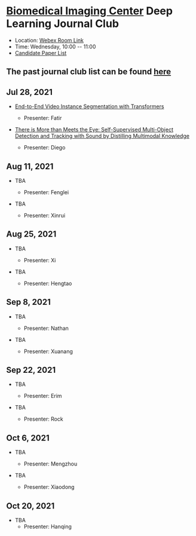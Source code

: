 
# [Biomedical Imaging Center](http://biotech.rpi.edu/centers/bic) Deep Learning Journal Club

* Location: [Webex Room Link](https://rensselaer.webex.com/rensselaer/j.php?MTID=m49361296c8f81319abe047bee1f83cca)
* Time: Wednesday, 10:00 -- 11:00
* [Candidate Paper List](https://docs.google.com/spreadsheets/d/1vZ-JJ5RGEbXtq1sZNlv_bujjWC0LmqcdTknoIjYEj_s)

## The past journal club list can be found [here](past_list.md)

## Jul 28, 2021
* [End-to-End Video Instance Segmentation with Transformers](https://openaccess.thecvf.com/content/CVPR2021/papers/Wang_End-to-End_Video_Instance_Segmentation_With_Transformers_CVPR_2021_paper.pdf)
	* Presenter: Fatir

* [There is More than Meets the Eye: Self-Supervised Multi-Object Detection and Tracking with Sound by Distilling Multimodal Knowledge](https://openaccess.thecvf.com/content/CVPR2021/papers/Valverde_There_Is_More_Than_Meets_the_Eye_Self-Supervised_Multi-Object_Detection_CVPR_2021_paper.pdf)
	* Presenter: Diego

## Aug 11, 2021
* TBA
	* Presenter: Fenglei

* TBA
	* Presenter: Xinrui

## Aug 25, 2021
* TBA
	* Presenter: Xi
	
* TBA
	* Presenter: Hengtao

## Sep 8, 2021
* TBA
	* Presenter: Nathan
	
* TBA
	* Presenter: Xuanang

## Sep 22, 2021
* TBA
	* Presenter: Erim
	
* TBA
	* Presenter: Rock

## Oct 6, 2021
* TBA
	* Presenter: Mengzhou
	
* TBA
	* Presenter: Xiaodong

## Oct 20, 2021
* TBA
	* Presenter: Hanqing
